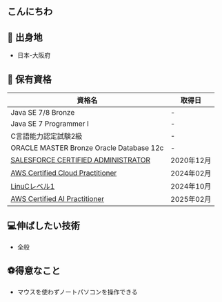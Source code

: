 ## こんにちわ

## 🏡 出身地
- 日本-大阪府

## 📜 保有資格
| 資格名 | 取得日 |
| ------ | ------ |
| Java SE 7/8 Bronze | - |
| Java SE 7 Programmer I | - |
| C言語能力認定試験2級 | - |
| ORACLE MASTER Bronze Oracle Database 12c | - |
| [SALESFORCE CERTIFIED ADMINISTRATOR](https://www.salesforce.com/trailblazer/sugoroku4932) | 2020年12月 |
| [AWS Certified Cloud Practitioner](https://www.credly.com/badges/50a1135a-ccab-48c6-a537-6426cdc6c0cf/public_url) | 2024年02月 |
| [LinuCレベル1](https://ma.educo-j.or.jp/l/EID900048521/nnzkef8q42) | 2024年10月 |
| [AWS Certified AI Practitioner](https://www.credly.com/badges/09b29620-e08b-4625-880f-414808f88533) | 2025年02月 |

## 💻伸ばしたい技術
- 全般

## ⚽得意なこと
- マウスを使わずノートパソコンを操作できる


<!--
**YuuYamamoto0925/YuuYamamoto0925** is a ✨ _special_ ✨ repository because its `README.md` (this file) appears on your GitHub profile.

Here are some ideas to get you started:

- 🔭 I’m currently working on ...
- 🌱 I’m currently learning ...
- 👯 I’m looking to collaborate on ...
- 🤔 I’m looking for help with ...
- 💬 Ask me about ...
- 📫 How to reach me: ...
- 😄 Pronouns: ...
- ⚡ Fun fact: ...
-->
